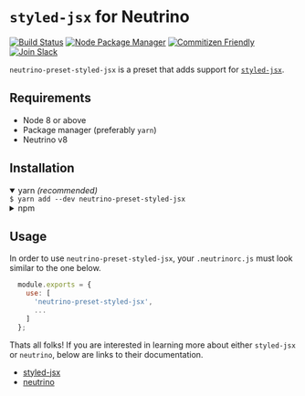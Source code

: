 # `styled-jsx` for Neutrino

[![Build Status][travis-badge]][travis]
[![Node Package Manager][npm-badge]][npm]
[![Commitizen Friendly][commitizen-badge]][commitizen]
[![Join Slack][slack-badge]][slack]



`neutrino-preset-styled-jsx` is a preset that adds support for
[`styled-jsx`][styled-jsx].

## Requirements

- Node 8 or above
- Package manager (preferably `yarn`)
- Neutrino v8

## Installation

<details open>
  <summary>yarn <i>(recommended)</i></summary>
  <code>$ yarn add --dev neutrino-preset-styled-jsx</code>
</details>

<details>
  <summary>npm</summary>
  <code>$ npm install --save-dev neutrino-preset-styled-jsx</code>
</details>


## Usage

In order to use `neutrino-preset-styled-jsx`, your  `.neutrinorc.js` must look similar to the one below.

```js
  module.exports = {
    use: [
      'neutrino-preset-styled-jsx',
      ...
    ]
  };
```

Thats all folks! If you are interested in learning more about either `styled-jsx` or `neutrino`, below are links to their documentation.

* [styled-jsx][styled-jsx]
* [neutrino][neutrino]

[styled-jsx]: https://github.com/zeit/styled-jsx#readme
[neutrino]: https://neutrinojs.org/
[slack]: https://neutrino-slack.herokuapp.com/
[commitizen]: http://commitizen.github.io/cz-cli/
[npm]: https://npmjs.org/package/neutrino-preset-styled-jsx
[travis]: https://travis-ci.org/soulchainer/neutrino-preset-styled-jsx

[slack-badge]: https://neutrino-slack.herokuapp.com/badge.svg
[commitizen-badge]: https://img.shields.io/badge/commitizen-friendly-brightgreen.svg
[npm-badge]: https://img.shields.io/npm/v/neutrino-preset-styled-jsx.svg
[travis-badge]: https://travis-ci.org/soulchainer/neutrino-preset-styled-jsx.svg?branch=master
